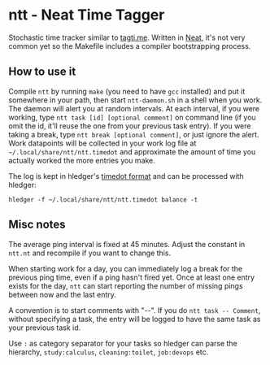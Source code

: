 # ntt - Neat Time Tagger

Stochastic time tracker similar to [tagti.me](http://tagti.me/).
Written in [Neat](https://neat-lang.github.io/), it's not very common yet so the Makefile includes a compiler bootstrapping process.

## How to use it

Compile `ntt` by running `make` (you need to have `gcc` installed) and put it somewhere in your path, then start `ntt-daemon.sh` in a shell when you work.
The daemon will alert you at random intervals.
At each interval, if you were working, type `ntt task [id] [optional comment]` on command line (if you omit the id, it'll reuse the one from your previous task entry).
If you were taking a break, type `ntt break [optional comment]`, or just ignore the alert.
Work datapoints will be collected in your work log file at `~/.local/share/ntt/ntt.timedot` and approximate the amount of time you actually worked the more entries you make.

The log is kept in hledger's [timedot format](https://hledger.org/time-planning.html) and can be processed with hledger:

```
hledger -f ~/.local/share/ntt/ntt.timedot balance -t
```

## Misc notes

The average ping interval is fixed at 45 minutes.
Adjust the constant in `ntt.nt` and recompile if you want to change this.

When starting work for a day, you can immediately log a break for the previous ping time, even if a ping hasn't fired yet.
Once at least one entry exists for the day, `ntt` can start reporting the number of missing pings between now and the last entry.

A convention is to start comments with "--".
If you do `ntt task -- Comment`, without specifying a task, the entry will be logged to have the same task as your previous task id.

Use `:` as category separator for your tasks so hledger can parse the hierarchy, `study:calculus`, `cleaning:toilet`, `job:devops` etc.
